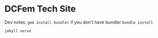 # DCFem Tech Site

Dev notes:
`gem install bundler` if you don't have bundler
`bundle install`

`jekyll serve`